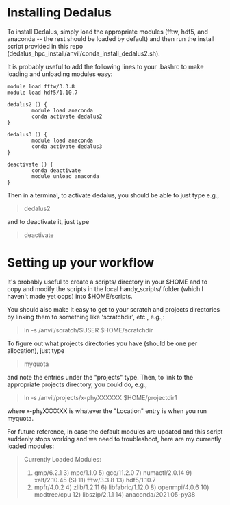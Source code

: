 # Installing Dedalus

To install Dedalus, simply load the appropriate modules (fftw, hdf5, and anaconda -- the rest should be loaded by default) and then run the install script provided in this repo (dedalus_hpc_install/anvil/conda_install_dedalus2.sh).

It is probably useful to add the following lines to your .bashrc to make loading and unloading modules easy:

    module load fftw/3.3.8
    module load hdf5/1.10.7
    
    dedalus2 () {
	        module load anaconda
            conda activate dedalus2
    }
    
    dedalus3 () {
	        module load anaconda
            conda activate dedalus3
    }
    
    deactivate () {
            conda deactivate
	        module unload anaconda
    }
  
Then in a terminal, to activate dedalus, you should be able to just type e.g.,

> dedalus2

and to deactivate it, just type

> deactivate

# Setting up your workflow

It's probably useful to create a scripts/ directory in your $HOME and to copy and modify the scripts in the local handy_scripts/ folder (which I haven't made yet oops) into $HOME/scripts.

You should also make it easy to get to your scratch and projects directories by linking them to something like 'scratchdir', etc., e.g.,:

> ln -s /anvil/scratch/$USER $HOME/scratchdir

To figure out what projects directories you have (should be one per allocation), just type

> myquota

and note the entries under the "projects" type. Then, to link to the appropriate projects directory, you could do, e.g.,

> ln -s /anvil/projects/x-phyXXXXXX $HOME/projectdir1

where x-phyXXXXXX is whatever the "Location" entry is when you run myquota.


For future reference, in case the default modules are updated and this script suddenly stops working and we need to troubleshoot, here are my currently loaded modules:

> Currently Loaded Modules:
>  1) gmp/6.2.1    3) mpc/1.1.0     5) gcc/11.2.0         7) numactl/2.0.14   9) xalt/2.10.45 (S)  11) fftw/3.3.8     13) hdf5/1.10.7
>  2) mpfr/4.0.2   4) zlib/1.2.11   6) libfabric/1.12.0   8) openmpi/4.0.6   10) modtree/cpu       12) libszip/2.1.1  14) anaconda/2021.05-py38

